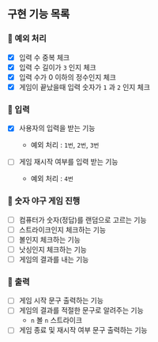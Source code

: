 ## 구현 기능 목록

### 🔗 예외 처리
- [x] 입력 수 중복 체크
- [x] 입력 수 길이가 `3` 인지 체크
- [x] 입력 수가 0 이하의 정수인지 체크
- [x] 게임이 끝났을때 입력 숫자가 `1` 과 `2` 인지 체크

### 🔗 입력
- [x] 사용자의 입력을 받는 기능
   + 예외 처리 : `1번`, `2번`, `3번`
  
- [ ] 게임 재시작 여부를 입력 받는 기능
   + 예외 처리 : `4번`

### 🔗 숫자 야구 게임 진행
- [ ] 컴퓨터가 숫자(정답)를 랜덤으로 고르는 기능
- [ ] 스트라이크인지 체크하는 기능
- [ ] 볼인지 체크하는 기능
- [ ] 낫싱인지 체크하는 기능
- [ ] 게임의 결과를 내는 기능

### 🔗 출력
- [ ] 게임 시작 문구 출력하는 기능
- [ ] 게임의 결과를 적절한 문구로 알려주는 기능
   + `n` 볼 `n` 스트라이크
- [ ] 게임 종료 및 재시작 여부 문구 출력하는 기능
